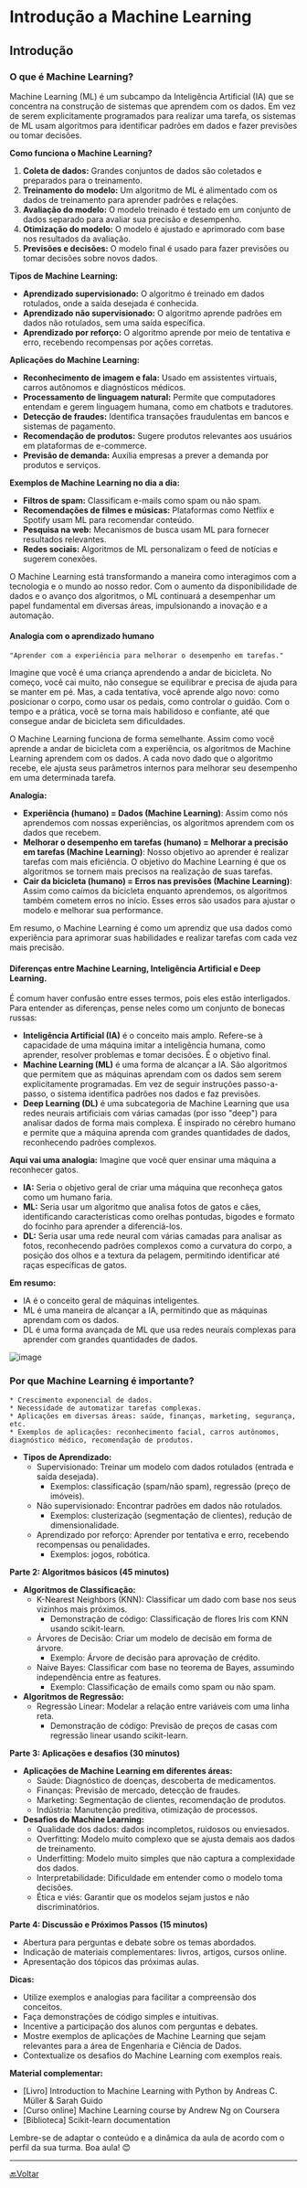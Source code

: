 # Introdução a Machine Learning

## Introdução

### O que é Machine Learning?

Machine Learning (ML) é um subcampo da Inteligência Artificial (IA) que se concentra na construção de sistemas que aprendem com os dados. Em vez de serem explicitamente programados para realizar uma tarefa, os sistemas de ML usam algoritmos para identificar padrões em dados e fazer previsões ou tomar decisões.

**Como funciona o Machine Learning?**

1. **Coleta de dados:** Grandes conjuntos de dados são coletados e preparados para o treinamento.
2. **Treinamento do modelo:** Um algoritmo de ML é alimentado com os dados de treinamento para aprender padrões e relações.
3. **Avaliação do modelo:** O modelo treinado é testado em um conjunto de dados separado para avaliar sua precisão e desempenho.
4. **Otimização do modelo:** O modelo é ajustado e aprimorado com base nos resultados da avaliação.
5. **Previsões e decisões:** O modelo final é usado para fazer previsões ou tomar decisões sobre novos dados.

**Tipos de Machine Learning:**

* **Aprendizado supervisionado:** O algoritmo é treinado em dados rotulados, onde a saída desejada é conhecida.
* **Aprendizado não supervisionado:** O algoritmo aprende padrões em dados não rotulados, sem uma saída específica.
* **Aprendizado por reforço:** O algoritmo aprende por meio de tentativa e erro, recebendo recompensas por ações corretas.

**Aplicações do Machine Learning:**

* **Reconhecimento de imagem e fala:** Usado em assistentes virtuais, carros autônomos e diagnósticos médicos.
* **Processamento de linguagem natural:** Permite que computadores entendam e gerem linguagem humana, como em chatbots e tradutores.
* **Detecção de fraudes:** Identifica transações fraudulentas em bancos e sistemas de pagamento.
* **Recomendação de produtos:** Sugere produtos relevantes aos usuários em plataformas de e-commerce.
* **Previsão de demanda:** Auxilia empresas a prever a demanda por produtos e serviços.

**Exemplos de Machine Learning no dia a dia:**

* **Filtros de spam:** Classificam e-mails como spam ou não spam.
* **Recomendações de filmes e músicas:** Plataformas como Netflix e Spotify usam ML para recomendar conteúdo.
* **Pesquisa na web:** Mecanismos de busca usam ML para fornecer resultados relevantes.
* **Redes sociais:** Algoritmos de ML personalizam o feed de notícias e sugerem conexões.

O Machine Learning está transformando a maneira como interagimos com a tecnologia e o mundo ao nosso redor. Com o aumento da disponibilidade de dados e o avanço dos algoritmos, o ML continuará a desempenhar um papel fundamental em diversas áreas, impulsionando a inovação e a automação.


#### Analogia com o aprendizado humano

`"Aprender com a experiência para melhorar o desempenho em tarefas."`

Imagine que você é uma criança aprendendo a andar de bicicleta. No começo, você cai muito, não consegue se equilibrar e precisa de ajuda para se manter em pé. Mas, a cada tentativa, você aprende algo novo: como posicionar o corpo, como usar os pedais, como controlar o guidão. Com o tempo e a prática, você se torna mais habilidoso e confiante, até que consegue andar de bicicleta sem dificuldades.

O Machine Learning funciona de forma semelhante. Assim como você aprende a andar de bicicleta com a experiência, os algoritmos de Machine Learning aprendem com os dados. A cada novo dado que o algoritmo recebe, ele ajusta seus parâmetros internos para melhorar seu desempenho em uma determinada tarefa. 

**Analogia:**

* **Experiência (humano) = Dados (Machine Learning)**: Assim como nós aprendemos com nossas experiências, os algoritmos aprendem com os dados que recebem.
* **Melhorar o desempenho em tarefas (humano) = Melhorar a precisão em tarefas (Machine Learning)**: Nosso objetivo ao aprender é realizar tarefas com mais eficiência. O objetivo do Machine Learning é que os algoritmos se tornem mais precisos na realização de suas tarefas.
* **Cair da bicicleta (humano) = Erros nas previsões (Machine Learning)**: Assim como caímos da bicicleta enquanto aprendemos, os algoritmos também cometem erros no início. Esses erros são usados para ajustar o modelo e melhorar sua performance.

Em resumo, o Machine Learning é como um aprendiz que usa dados como experiência para aprimorar suas habilidades e realizar tarefas com cada vez mais precisão.




#### Diferenças entre Machine Learning, Inteligência Artificial e Deep Learning. 

É comum haver confusão entre esses termos, pois eles estão interligados. Para entender as diferenças, pense neles como um conjunto de bonecas russas:

* **Inteligência Artificial (IA)** é o conceito mais amplo. Refere-se à capacidade de uma máquina imitar a inteligência humana, como aprender, resolver problemas e tomar decisões. É o objetivo final.
* **Machine Learning (ML)** é uma forma de alcançar a IA.  São algoritmos que permitem que as máquinas aprendam com os dados sem serem explicitamente programadas. Em vez de seguir instruções passo-a-passo, o sistema identifica padrões nos dados e faz previsões.
* **Deep Learning (DL)** é uma subcategoria de Machine Learning que usa redes neurais artificiais com várias camadas (por isso "deep") para analisar dados de forma mais complexa. É inspirado no cérebro humano e permite que a máquina aprenda com grandes quantidades de dados, reconhecendo padrões complexos.

**Aqui vai uma analogia:** Imagine que você quer ensinar uma máquina a reconhecer gatos.

* **IA:** Seria o objetivo geral de criar uma máquina que reconheça gatos como um humano faria.
* **ML:** Seria usar um algoritmo que analisa fotos de gatos e cães, identificando características como orelhas pontudas, bigodes e formato do focinho para aprender a diferenciá-los.
* **DL:**  Seria usar uma rede neural com várias camadas para analisar as fotos, reconhecendo padrões complexos como a curvatura do corpo, a posição dos olhos e a textura da pelagem,  permitindo identificar até raças específicas de gatos.

**Em resumo:**

* IA é o conceito geral de máquinas inteligentes.
* ML é uma maneira de alcançar a IA, permitindo que as máquinas aprendam com os dados.
* DL é uma forma avançada de ML que usa redes neurais complexas para aprender com grandes quantidades de dados.


![image](./relationship-between-artificial-intelligence-machine-learning-deep-learning-and.png)

### Por que Machine Learning é importante?

    * Crescimento exponencial de dados.
    * Necessidade de automatizar tarefas complexas.
    * Aplicações em diversas áreas: saúde, finanças, marketing, segurança, etc.
    * Exemplos de aplicações: reconhecimento facial, carros autônomos, diagnóstico médico, recomendação de produtos.

* **Tipos de Aprendizado:**
    * Supervisionado: Treinar um modelo com dados rotulados (entrada e saída desejada).
        * Exemplos: classificação (spam/não spam), regressão (preço de imóveis).
    * Não supervisionado: Encontrar padrões em dados não rotulados.
        * Exemplos: clusterização (segmentação de clientes), redução de dimensionalidade.
    * Aprendizado por reforço: Aprender por tentativa e erro, recebendo recompensas ou penalidades.
        * Exemplos: jogos, robótica.


**Parte 2: Algoritmos básicos (45 minutos)**

* **Algoritmos de Classificação:**
    * K-Nearest Neighbors (KNN): Classificar um dado com base nos seus vizinhos mais próximos.
        * Demonstração de código: Classificação de flores Iris com KNN usando scikit-learn.
    * Árvores de Decisão: Criar um modelo de decisão em forma de árvore.
        * Exemplo: Árvore de decisão para aprovação de crédito.
    * Naive Bayes: Classificar com base no teorema de Bayes, assumindo independência entre as features.
        * Exemplo: Classificação de emails como spam ou não spam.
* **Algoritmos de Regressão:**
    * Regressão Linear: Modelar a relação entre variáveis com uma linha reta.
        * Demonstração de código: Previsão de preços de casas com regressão linear usando scikit-learn.

**Parte 3: Aplicações e desafios (30 minutos)**

* **Aplicações de Machine Learning em diferentes áreas:**
    * Saúde: Diagnóstico de doenças, descoberta de medicamentos.
    * Finanças: Previsão de mercado, detecção de fraudes.
    * Marketing: Segmentação de clientes, recomendação de produtos.
    * Indústria:  Manutenção preditiva, otimização de processos.
* **Desafios do Machine Learning:**
    * Qualidade dos dados: dados incompletos, ruidosos ou enviesados.
    * Overfitting: Modelo muito complexo que se ajusta demais aos dados de treinamento.
    * Underfitting: Modelo muito simples que não captura a complexidade dos dados.
    * Interpretabilidade: Dificuldade em entender como o modelo toma decisões.
    * Ética e viés: Garantir que os modelos sejam justos e não discriminatórios.

**Parte 4: Discussão e Próximos Passos (15 minutos)**

* Abertura para perguntas e debate sobre os temas abordados.
* Indicação de materiais complementares: livros, artigos, cursos online.
* Apresentação dos tópicos das próximas aulas.


**Dicas:**

* Utilize exemplos e analogias para facilitar a compreensão dos conceitos.
* Faça demonstrações de código simples e intuitivas.
* Incentive a participação dos alunos com perguntas e debates.
* Mostre exemplos de aplicações de Machine Learning que sejam relevantes para a área de Engenharia e Ciência de Dados.
* Contextualize os desafios do Machine Learning com exemplos reais.


**Material complementar:**

* [Livro] Introduction to Machine Learning with Python by Andreas C. Müller & Sarah Guido
* [Curso online] Machine Learning course by Andrew Ng on Coursera
* [Biblioteca] Scikit-learn documentation


Lembre-se de adaptar o conteúdo e a dinâmica da aula de acordo com o perfil da sua turma. Boa aula! 😊

-----

[🔙Voltar](../README.md)